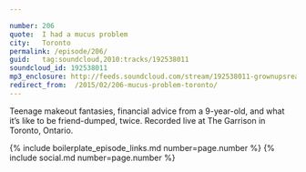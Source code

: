 ```yaml
---

number: 206
quote:  I had a mucus problem
city:   Toronto
permalink: /episode/206/
guid:   tag:soundcloud,2010:tracks/192538011
soundcloud_id: 192538011
mp3_enclosure: http://feeds.soundcloud.com/stream/192538011-grownupsreadthingstheywroteaskids-s2e06.mp3
redirect_from:  /2015/02/206-mucus-problem-toronto/
---
```


Teenage makeout fantasies, financial advice from a 9-year-old, and what it’s like to be friend-dumped, twice. Recorded live at The Garrison in Toronto, Ontario.

{% include boilerplate_episode_links.md number=page.number %}
{% include social.md number=page.number %}